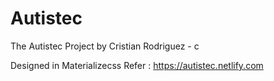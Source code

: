# Autistec

The Autistec Project by Cristian Rodriguez - c 

Designed in Materializecss Refer : https://autistec.netlify.com

